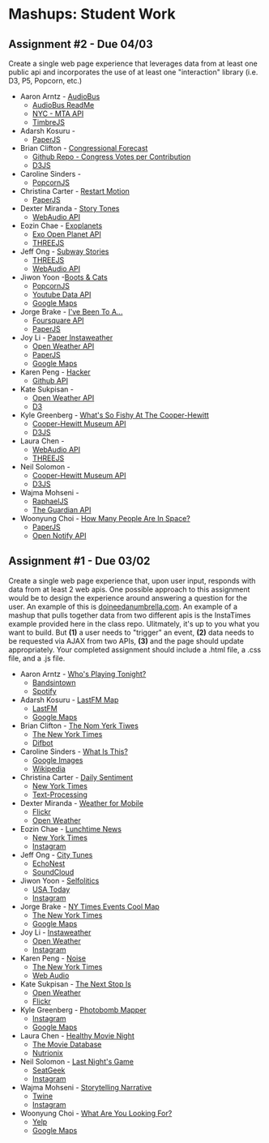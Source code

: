 Mashups: Student Work
===============================
Assignment #2 - Due 04/03
-------------------------
Create a single web page experience that leverages data from at least one public api and incorporates the use of at least one "interaction" library (i.e. D3, P5, Popcorn, etc.)

* Aaron Arntz - [AudioBus](http://arntzy.github.io/AudioBusMashup/audiobus.html)
  * [AudioBus ReadMe](https://github.com/arntzy/AudioBusMashup)
  * [NYC - MTA API](http://web.mta.info/developers/)
  * [TimbreJS](http://mohayonao.github.io/timbre/)
* Adarsh Kosuru -
  * [PaperJS](http://paperjs.org/)
* Brian Clifton - [Congressional Forecast](http://briancliftonstudio.com/itp/Mashups/Assignment2/index.html)
  * [Github Repo - Congress Votes per Contribution](https://github.com/bclifton/Congress--Votes-per-Contribution)
  * [D3JS](http://d3js.org/)
* Caroline Sinders -
  * [PopcornJS](http://popcornjs.org/)
* Christina Carter - [Restart Motion](http://itp.nyu.edu/~cvc261/mashups/assignment2/)
  * [PaperJS](http://paperjs.org/)
* Dexter Miranda - [Story Tones](http://sp2014itp.tumblr.com/post/81624103998/story-tones)
  * [WebAudio API](https://developer.mozilla.org/en-US/docs/Web_Audio_API)
* Eozin Chae - [Exoplanets](http://eozinche.com/itp/mashups/exodata.html)
  * [Exo Open Planet API](http://exoapi.com/)
  * [THREEJS](http://threejs.org/)
* Jeff Ong - [Subway Stories](http://www.jffng.com/subway-stories/)
  * [THREEJS](http://developer.echonest.com/)
  * [WebAudio API](https://developer.mozilla.org/en-US/docs/Web_Audio_API)
* Jiwon Yoon -[Boots & Cats](http://jiwonyoonworks.com/web/bootscats/index.html)
  * [PopcornJS](http://popcornjs.org/)
  * [Youtube Data API](https://developers.google.com/youtube/v3/)
  * [Google Maps](https://developers.google.com/maps/)
* Jorge Brake - [I've Been To A...](http://itp.nyu.edu/~jab680/apis/foursquare_data/)
  * [Foursquare API](https://developer.foursquare.com/)
  * [PaperJS](http://paperjs.org/)
* Joy Li - [Paper Instaweather](http://joyliatitp.com/mashups/assign2/paperWeatherMap.html)
  * [Open Weather API](http://openweathermap.org/API)
  * [PaperJS](http://paperjs.org/)
  * [Google Maps](https://developers.google.com/maps/)
* Karen Peng - [Hacker](http://karenbeta.com/hacker)
  * [Github API](https://developer.github.com/v3/#json-p-callbacks)
* Kate Sukpisan -
  * [Open Weather API](http://openweathermap.org/API)
  * [D3](http://d3js.org/)
* Kyle Greenberg - [What's So Fishy At The Cooper-Hewitt](http://kgitp.com/coophew/coophew/index.html)
  * [Cooper-Hewitt Museum API](https://collection.cooperhewitt.org/api/)
  * [D3JS](http://d3js.org/)
* Laura Chen -
  * [WebAudio API](https://developer.mozilla.org/en-US/docs/Web_Audio_API)
  * [THREEJS](http://developer.echonest.com/)
* Neil Solomon -
  * [Cooper-Hewitt Museum API](https://collection.cooperhewitt.org/api/)
  * [D3JS](http://d3js.org/)
* Wajma Mohseni -
  * [RaphaelJS](http://raphaeljs.com/)
  * [The Guardian API](http://www.theguardian.com/open-platform)
* Woonyung Choi - [How Many People Are In Space?](http://woonyungchoi.com/mashups/assign2/)
  * [PaperJS](http://paperjs.org/)
  * [Open Notify API](http://open-notify.org/Open-Notify-API/People-In-Space/)

Assignment #1 - Due 03/02
-------------------------
Create a single web page experience that, upon user input, responds with data from at least 2 web apis. One possible approach to this assignment would be to design the experience around answering a question for the user. An example of this is [doineedanumbrella.com](http://doineedanumbrella.com/). An example of a mashup that pulls together data from two different apis is the InstaTimes example provided here in the class repo. Ulitmately, it's up to you what you want to build. But **(1)** a user needs to "trigger" an event, **(2)** data needs to be requested via AJAX from two APIs, **(3)** and the page should update appropriately. Your completed assignment should include a .html file, a .css file, and a .js file. 

* Aaron Arntz - [Who's Playing Tonight?](http://arntzy.github.io/Mashups-Pages/MashupsLiveMusic/theygood.html)
  * [Bandsintown](https://www.bandsintown.com/api/overview)
  * [Spotify](https://developer.spotify.com/)
* Adarsh Kosuru - [LastFM Map](http://adarshk.com/itp/mashups/wk4/withMarkers/project.html) 
  * [LastFM](http://www.last.fm/api)
  * [Google Maps](https://developers.google.com/maps/documentation/javascript/tutorial)
* Brian Clifton - [The Nom Yerk Tiwes](http://bclifton.github.io/NomYerkTiwes/)
  * [The New York Times](http://developer.nytimes.com/page)
  * [Difbot](http://diffbot.com/)
* Caroline Sinders - [What Is This?](http://itp.nyu.edu/~cds313/mashups/mashups1/index.html)
  * [Google Images](https://developers.google.com/custom-search/json-api/v1/overview)
  * [Wikipedia](http://www.mediawiki.org/wiki/API:Main_page)
* Christina Carter - [Daily Sentiment](http://dailysentiment.herokuapp.com/)
  * [New York Times]((http://developer.nytimes.com/page))
  * [Text-Processing](http://dailysentiment.herokuapp.com/)
* Dexter Miranda - [Weather for Mobile](http://lab.dxtr.com/weather/)
  * [Flickr](https://www.flickr.com/services/api/)
  * [Open Weather](http://openweathermap.org/API)
* Eozin Chae - [Lunchtime News](http://eozinche.com/mashups/project1/lunchnews.html)
  * [New York Times](http://developer.nytimes.com/page)
  * [Instagram](http://instagram.com/developer/)
* Jeff Ong - [City Tunes](http://www.jffng.com/ITP/Mashups/citytunes/)
  * [EchoNest](http://developer.echonest.com/)
  * [SoundCloud](http://developers.soundcloud.com/docs)
* Jiwon Yoon - [Selfolitics](http://jiwonyoonworks.com/web/selfolitics.html)
  * [USA Today](http://developer.usatoday.com/)
  * [Instagram](http://instagram.com/developer/)
* Jorge Brake - [NY Times Events Cool Map](http://itp.nyu.edu/~jab680/apis/coolmap/)
  * [The New York Times](http://developer.nytimes.com/page)
  * [Google Maps](https://developers.google.com/maps/documentation/javascript/tutorial)
* Joy Li - [Instaweather](http://joyliatitp.com/mashups/instaweather.html)
  * [Open Weather](http://openweathermap.org/API)
  * [Instagram](http://instagram.com/developer/)
* Karen Peng - [Noise](http://www.karenbeta.com/noise/)
  * [The New York Times](http://developer.nytimes.com/page)
  * [Web Audio](https://developer.mozilla.org/en-US/docs/Web_Audio_API)
* Kate Sukpisan - [The Next Stop Is](http://www.katevisuth.net/the_next_stop_is/the_next_stop_is.html)
  * [Open Weather](http://openweathermap.org/API)
  * [Flickr](https://www.flickr.com/services/api/)
* Kyle Greenberg - [Photobomb Mapper](http://www.kgitp.com/thephotobomb/photobomb.html)
  * [Instagram](http://instagram.com/developer/)
  * [Google Maps](https://developers.google.com/maps/documentation/javascript/tutorial)
* Laura Chen - [Healthy Movie Night](http://jhclaura.com/meshup/HealthyMovieNight/index.html)
  * [The Movie Database](http://docs.themoviedb.apiary.io/)
  * [Nutrionix](https://developer.nutritionix.com/)
* Neil Solomon - [Last Night's Game](http://neilsolomon.me/itp/mashups/lng/lng.html)
  * [SeatGeek](http://platform.seatgeek.com/)
  * [Instagram](http://instagram.com/developer/)
* Wajma Mohseni - [Storytelling Narrative](http://itp.nyu.edu/~wm709/maships/mashups_assignment1.html)
  * [Twine](http://twinery.org/)
  * [Instagram](http://instagram.com/developer/)
* Woonyung Choi - [What Are You Looking For?](http://woonyungchoi.com/mashups/assign1/)
  * [Yelp](http://www.yelp.com/developers/getting_started)
  * [Google Maps](https://developers.google.com/maps/documentation/javascript/tutorial)
